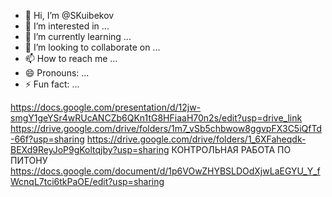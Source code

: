 - 👋 Hi, I’m @SKuibekov
- 👀 I’m interested in ...
- 🌱 I’m currently learning ...
- 💞️ I’m looking to collaborate on ...
- 📫 How to reach me ...
- 😄 Pronouns: ...
- ⚡ Fun fact: ...

<!---
SKuibekov/SKuibekov is a ✨ special ✨ repository because its `README.md` (this file) appears on your GitHub profile.
You can click the Preview link to take a look at your changes.
--->
https://docs.google.com/presentation/d/12jw-smgY1geYSr4wRUcANCZb6QKn1tG8HFiaaH70n2s/edit?usp=drive_link
https://drive.google.com/drive/folders/1m7_vSb5chbwow8ggvpFX3C5iQfTd-66f?usp=sharing
https://drive.google.com/drive/folders/1_6XFaheqdk-BEXd9ReyJoP9gKoltqjby?usp=sharing
КОНТРОЛЬНАЯ РАБОТА ПО ПИТОНУ https://docs.google.com/document/d/1p6VOwZHYBSLDOdXjwLaEGYU_Y_fWcnqL7tci6tkPaOE/edit?usp=sharing
